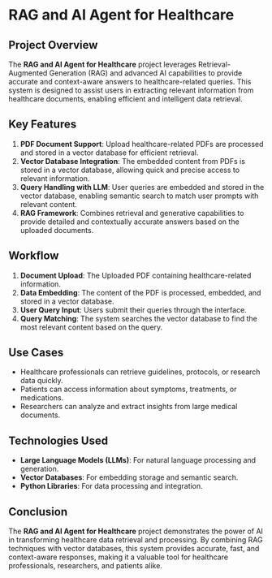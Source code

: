 # RAG and AI Agent for Healthcare

## Project Overview
The **RAG and AI Agent for Healthcare** project leverages Retrieval-Augmented Generation (RAG) and advanced AI capabilities to provide accurate and context-aware answers to healthcare-related queries. This system is designed to assist users in extracting relevant information from healthcare documents, enabling efficient and intelligent data retrieval.

## Key Features
1. **PDF Document Support**: Upload healthcare-related PDFs are processed and stored in a vector database for efficient retrieval.
2. **Vector Database Integration**: The embedded content from PDFs is stored in a vector database, allowing quick and precise access to relevant information.
3. **Query Handling with LLM**: User queries are embedded and stored in the vector database, enabling semantic search to match user prompts with relevant content.
4. **RAG Framework**: Combines retrieval and generative capabilities to provide detailed and contextually accurate answers based on the uploaded documents.

## Workflow
1. **Document Upload**: The Uploaded PDF containing healthcare-related information.
2. **Data Embedding**: The content of the PDF is processed, embedded, and stored in a vector database.
3. **User Query Input**: Users submit their queries through the interface.
4. **Query Matching**: The system searches the vector database to find the most relevant content based on the query.

## Use Cases
- Healthcare professionals can retrieve guidelines, protocols, or research data quickly.
- Patients can access information about symptoms, treatments, or medications.
- Researchers can analyze and extract insights from large medical documents.

## Technologies Used
- **Large Language Models (LLMs)**: For natural language processing and generation.
- **Vector Databases**: For embedding storage and semantic search.
- **Python Libraries**: For data processing and integration.

## Conclusion
The **RAG and AI Agent for Healthcare** project demonstrates the power of AI in transforming healthcare data retrieval and processing. By combining RAG techniques with vector databases, 
this system provides accurate, fast, and context-aware responses, making it a valuable tool for healthcare professionals, researchers, and patients alike.

